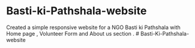# Basti-ki-Pathshala-website
Created a simple responsive website for  a NGO Basti ki Pathshala with Home page , Volunteer Form and About us section .
#   B a s t i - K i - P a t h s h a l a - w e b s i t e  
 